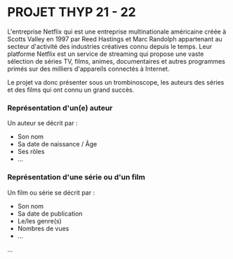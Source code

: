 # PROJET THYP 21 - 22

L'entreprise Netflix qui est une entreprise multinationale américaine créée à Scotts Valley en 1997 par Reed Hastings et Marc Randolph appartenant au secteur d'activité des industries créatives connu depuis le temps. Leur platforme Netflix est un service de streaming qui propose une vaste sélection de séries TV, films, animes, documentaires et autres programmes primés sur des milliers d'appareils connectés à Internet.

Le projet va donc présenter sous un trombinoscope, les auteurs des séries et des films qui ont connu un grand succès.

 ### **Représentation d'un(e) auteur**
 
Un auteur se décrit par :
- Son nom
- Sa date de naissance / Âge
- Ses rôles
- ...

### Représentation d'une série ou d'un film 

Un film ou série se décrit par :
- Son nom
- Sa date de publication
- Le/les genre(s)
- Nombres de vues
- ...

...
